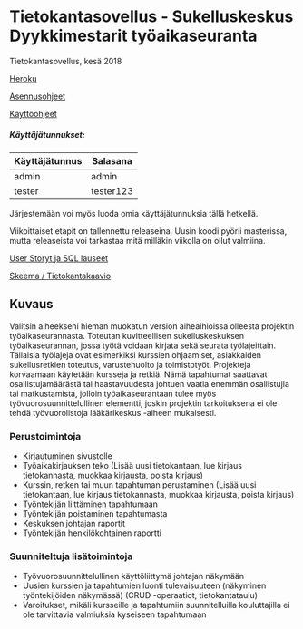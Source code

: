 # Tietokantasovellus - Sukelluskeskus Dyykkimestarit työaikaseuranta
Tietokantasovellus, kesä 2018

[Heroku](https://dyykkitsoha.herokuapp.com/)

[Asennusohjeet](https://github.com/Dforssi/dyykkimestarit/blob/master/documentation/asennusohje.md)

[Käyttöohjeet](https://github.com/Dforssi/dyykkimestarit/blob/master/documentation/kaytto_ohje.md)

##### Käyttäjätunnukset:

| Käyttäjätunnus   | Salasana   |
| ---------------- | ---------- |
| admin            | admin      |
| tester           | tester123  |

Järjestemään voi myös luoda omia käyttäjätunnuksia tällä hetkellä.

Viikoittaiset etapit on tallennettu releaseina. Uusin koodi pyörii masterissa, mutta releaseista voi tarkastaa mitä milläkin viikolla on ollut valmiina.

[User Storyt ja SQL lauseet](https://github.com/Dforssi/dyykkimestarit/blob/master/documentation/user_stories.md)

[Skeema / Tietokantakaavio](https://github.com/Dforssi/dyykkimestarit/blob/master/documentation/tietokantakaavio.md)

## Kuvaus
Valitsin aiheekseni hieman muokatun version aiheaihioissa olleesta projektin työaikaseurannasta. Toteutan kuvitteellisen sukelluskeskuksen työaikaseurannan, jossa työtä voidaan kirjata sekä seurata työlajeittain. Tällaisia työlajeja ovat esimerkiksi kurssien ohjaamiset, asiakkaiden sukellusretkien toteutus, varustehuolto ja toimistotyöt. Projekteja korvaamaan käytetään kursseja ja retkiä. Nämä tapahtumat saattavat osallistujamäärästä tai haastavuudesta johtuen vaatia enemmän osallistujia tai matkustamista, jolloin työaikaseurantaan tulee myös työvuorosuunnittelullinen elementti, joskin projektin tarkoituksena ei ole tehdä työvuorolistoja lääkärikeskus -aiheen mukaisesti.

### Perustoimintoja
* Kirjautuminen sivustolle
* Työaikakirjauksen teko (Lisää uusi tietokantaan, lue kirjaus tietokannasta, muokkaa kirjausta, poista kirjaus)
* Kurssin, retken tai muun tapahtuman perustaminen (Lisää uusi tietokantaan, lue kirjaus tietokannasta, muokkaa kirjausta, poista kirjaus)
* Työntekijän liittäminen tapahtumaan
* Työntekijän poistaminen tapahtumasta
* Keskuksen johtajan raportit
* Työntekijän henkilökohtainen raportti

### Suunniteltuja lisätoimintoja
* Työvuorosuunnittelullinen käyttöliittymä johtajan näkymään 
* Uusien kurssien ja tapahtumien luonti tulevaisuuteen (näkyminen työntekijöiden näkymässä) (CRUD -operaatiot, tietokantataulu)
* Varoitukset, mikäli kursseille ja tapahtumiin suunnitelluilla kouluttajilla ei ole tarvittavia valmiuksia kyseiseen tapahtumaan

